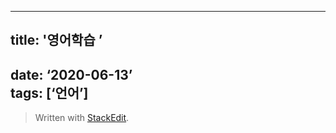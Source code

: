 
---
## title: '영어학습 ’  
date: ‘2020-06-13’  
tags: [‘언어’]
---


> Written with [StackEdit](https://stackedit.io/).
<!--stackedit_data:
eyJoaXN0b3J5IjpbMTQyNDQ1MDM3NF19
-->